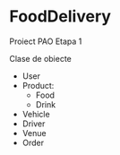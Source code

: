 # FoodDelivery
Proiect PAO Etapa 1

Clase de obiecte

- User
- Product:
  - Food
  - Drink
- Vehicle
- Driver
- Venue
- Order

